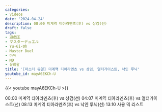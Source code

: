 ```yaml
---
categories:
- videos
date: '2024-04-24'
description: 00:00 미계역 티아라멘츠(후) vs 상검(선)
draft: false
tags:
- 遊戯王
- マスターデュエル
- Yu-Gi-Oh
- Master Duel
- 마듀
- MD
- 유희왕
title: '[마스터 듀얼] 미계역 티아라멘츠 vs 상검, 얼터가이스트, 낙인 루닉'
youtube_id: mayA6EKCh-U
---
```



{{< youtube mayA6EKCh-U >}}

00:00 미계역 티아라멘츠(후) vs 상검(선)
04:07 미계역 티아라멘츠(후) vs 얼터가이스트(선)
08:13 미계역 티아라멘츠(후) vs 낙인 루닉(선)
13:10 사용 덱 리스트